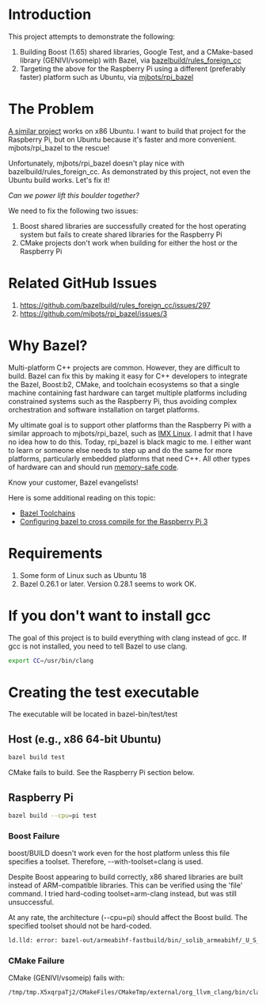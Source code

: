 # Introduction

This project attempts to demonstrate the following:

1. Building Boost (1.65) shared libraries, Google Test, and a CMake-based library (GENIVI/vsomeip) with Bazel, via [bazelbuild/rules_foreign_cc](https://github.com/bazelbuild/rules_foreign_cc)
2. Targeting the above for the Raspberry Pi using a different (preferably faster) platform such as Ubuntu, via [mjbots/rpi_bazel](https://github.com/mjbots/rpi_bazel)

# The Problem

[A similar project](https://github.com/dev-guy/vsomeip-bazel) works on x86 Ubuntu. I want to build that project for the Raspberry Pi, but on Ubuntu because it's faster and more convenient. mjbots/rpi_bazel to the rescue!

Unfortunately, mjbots/rpi_bazel doesn't play nice with bazelbuild/rules_foreign_cc. As demonstrated by this project, not even the Ubuntu build works. Let's fix it!

*Can we power lift this boulder together?*

We need to fix the following two issues:

1. Boost shared libraries are successfully created for the host operating system but fails to create shared libraries for the Raspberry Pi
2. CMake projects don't work when building for either the host or the Raspberry Pi

# Related GitHub Issues

1. https://github.com/bazelbuild/rules_foreign_cc/issues/297
2. https://github.com/mjbots/rpi_bazel/issues/3

# Why Bazel?

Multi-platform C++ projects are common. However, they are difficult to build. Bazel can fix this by making it easy for C++ developers to integrate the Bazel, Boost:b2, CMake, and toolchain ecosystems so that a single machine containing fast hardware can target multiple platforms including constrained systems such as the Raspberry Pi, thus avoiding complex orchestration and software installation on target platforms.

My ultimate goal is to support other platforms than the Raspberry Pi with a similar approach to mjbots/rpi_bazel, such as [IMX Linux](https://www.nxp.com/support/developer-resources/run-time-software/linux-software-and-development-tools/embedded-linux-for-i.mx-applications-processors:IMXLINUX). I admit that I have no idea how to do this. Today, rpi_bazel is black magic to me. I either want to learn or someone else needs to step up and do the same for more platforms, particularly embedded platforms that need C++. All other types of hardware can and should run [memory-safe code](https://en.wikipedia.org/wiki/Memory_safety).

Know your customer, Bazel evangelists!

Here is some additional reading on this topic:

- [Bazel Toolchains](https://docs.bazel.build/versions/master/toolchains.html)
- [Configuring bazel to cross compile for the Raspberry Pi 3](https://jpieper.com/2018/10/28/configuring-bazel-to-cross-compile-for-the-raspberry-pi-3)

# Requirements

1. Some form of Linux such as Ubuntu 18
2. Bazel 0.26.1 or later. Version 0.28.1 seems to work OK.

# If you don't want to install gcc

The goal of this project is to build everything with clang instead of gcc. If gcc is not installed, you need to tell Bazel to use clang.

```bash
export CC=/usr/bin/clang
```

# Creating the test executable

The executable will be located in bazel-bin/test/test

## Host (e.g., x86 64-bit Ubuntu)

```bash
bazel build test
```

CMake fails to build. See the Raspberry Pi section below.

## Raspberry Pi

```bash
bazel build --cpu=pi test
```

### Boost Failure
boost/BUILD doesn't work even for the host platform unless this file specifies a toolset. Therefore, --with-toolset=clang is used.

Despite Boost appearing to build correctly, x86 shared libraries are built instead of ARM-compatible libraries. This can be verified using the 'file' command. I tried hard-coding toolset=arm-clang instead, but was still unsuccessful.

At any rate, the architecture (--cpu=pi) should affect the Boost build. The specified toolset should not be hard-coded. 

```bash
ld.lld: error: bazel-out/armeabihf-fastbuild/bin/_solib_armeabihf/_U_S_Sboost_Clog___Uboost_Slog_Slib/libboost_atomic.so.1.65.0 is incompatible with armelf_linux_eabi
```

### CMake Failure
CMake (GENIVI/vsomeip) fails with:

```bash
/tmp/tmp.X5xqrpaTj2/CMakeFiles/CMakeTmp/external/org_llvm_clang/bin/clang: No such file or directory
```
